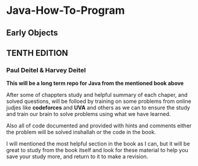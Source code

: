 # Java-How-To-Program

## Early Objects

## TENTH EDITION

### Paul Deitel & Harvey Deitel

**This will be a long term repo for Java from the mentioned book above**



After some of chappters study and helpful summary of each chaper, and solved questions, will be folloed by training on some problems from online judjes like **codeforces** and **UVA** and others as we can to ensure the study and train our brain to solve problems using what we have learned.

Also all of code documented and provided with hints and comments either the problem will be solved inshallah or the code in the book.

I will mentioned the most helpful section in the book as I can, but it will be great to study from the book itself and look for these material to help you save your study more, and return to it to make a revision.
